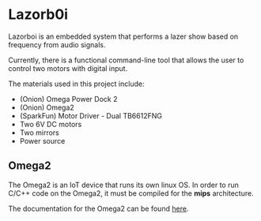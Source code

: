 # **Lazorb0i**

Lazorboi is an embedded system that performs a lazer show based on frequency from audio signals.

Currently, there is a functional command-line tool that allows the user to control two motors with digital input.

The materials used in this project include:
* (Onion) Omega Power Dock 2
* (Onion) Omega2
* (SparkFun) Motor Driver - Dual TB6612FNG
* Two 6V DC motors
* Two mirrors
* Power source

## Omega2

The Omega2 is an IoT device that runs its own linux OS. In order to run C/C++ code on the Omega2, it must be compiled for the **mips** architecture.

The documentation for the Omega2 can be found [here](https://docs.onion.io/omega2-docs/).
